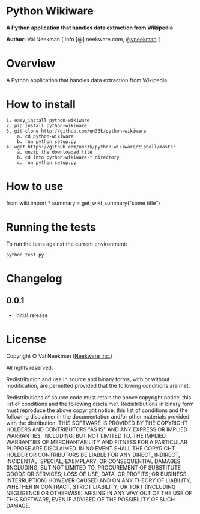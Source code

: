 Python Wikiware
====================

**A Python application that handles data extraction from Wikipedia**

**Author:** Val Neekman [ info [@] neekware.com, [@vneekman](https://twitter.com/vneekman) ]

Overview
========

A Python application that handles data extraction from Wikipedia.

How to install
==================

    1. easy_install python-wikiware
    2. pip install python-wikiware
    3. git clone http://github.com/un33k/python-wikiware
        a. cd python-wikiware
        b. run python setup.py
    4. wget https://github.com/un33k/python-wikiware/zipball/master
        a. unzip the downloaded file
        b. cd into python-wikiware-* directory
        c. run python setup.py

How to use
=================
from wiki import *
summary = get_wiki_summary("some title")


Running the tests
=================

To run the tests against the current environment:

    python test.py

Changelog
=========


0.0.1
-----

* Initial release


License
=======

Copyright © Val Neekman ([Neekware Inc.](http://neekware.com))

All rights reserved.

Redistribution and use in source and binary forms, with or without 
modification, are permitted provided that the following conditions are met:

Redistributions of source code must retain the above copyright notice, this 
list of conditions and the following disclaimer.
Redistributions in binary form must reproduce the above copyright notice, this 
list of conditions and the following disclaimer in the documentation and/or 
other materials provided with the distribution.
THIS SOFTWARE IS PROVIDED BY THE COPYRIGHT HOLDERS AND CONTRIBUTORS "AS IS" AND 
ANY EXPRESS OR IMPLIED WARRANTIES, INCLUDING, BUT NOT LIMITED TO, THE IMPLIED 
WARRANTIES OF MERCHANTABILITY AND FITNESS FOR A PARTICULAR PURPOSE ARE 
DISCLAIMED. IN NO EVENT SHALL THE COPYRIGHT HOLDER OR CONTRIBUTORS BE LIABLE 
FOR ANY DIRECT, INDIRECT, INCIDENTAL, SPECIAL, EXEMPLARY, OR CONSEQUENTIAL 
DAMAGES (INCLUDING, BUT NOT LIMITED TO, PROCUREMENT OF SUBSTITUTE GOODS OR 
SERVICES; LOSS OF USE, DATA, OR PROFITS; OR BUSINESS INTERRUPTION) HOWEVER 
CAUSED AND ON ANY THEORY OF LIABILITY, WHETHER IN CONTRACT, STRICT LIABILITY, 
OR TORT (INCLUDING NEGLIGENCE OR OTHERWISE) ARISING IN ANY WAY OUT OF THE USE 
OF THIS SOFTWARE, EVEN IF ADVISED OF THE POSSIBILITY OF SUCH DAMAGE.



